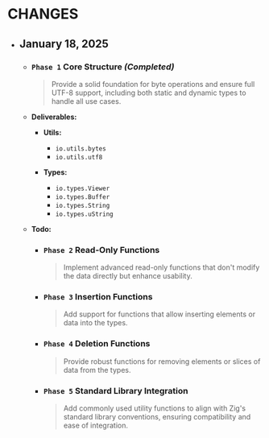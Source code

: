 # CHANGES

- ## January 18, 2025  

    - ### `Phase 1` Core Structure _(Completed)_  

        > Provide a solid foundation for byte operations and ensure full UTF-8 support, including both static and dynamic types to handle all use cases.  

    - **Deliverables:**  

        - **Utils:**
          - `io.utils.bytes`  
          - `io.utils.utf8`  

        - **Types:**
          - `io.types.Viewer`  
          - `io.types.Buffer`  
          - `io.types.String`  
          - `io.types.uString`  

    - **Todo:**
            
        - ### `Phase 2` Read-Only Functions

            > Implement advanced read-only functions that don't modify the data directly but enhance usability.  


        - ### `Phase 3` Insertion Functions
            
            > Add support for functions that allow inserting elements or data into the types.  


        - ### `Phase 4` Deletion Functions
            
            > Provide robust functions for removing elements or slices of data from the types.  


        - ### `Phase 5` Standard Library Integration

            > Add commonly used utility functions to align with Zig's standard library conventions, ensuring compatibility and ease of integration.  

